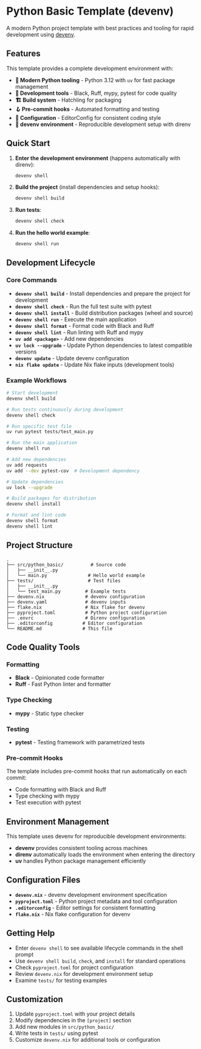 
# Python Basic Template (devenv)

A modern Python project template with best practices and tooling for rapid development using [devenv](https://github.com/cachix/devenv).

## Features

This template provides a complete development environment with:

- **🚀 Modern Python tooling** - Python 3.12 with `uv` for fast package management
- **🔧 Development tools** - Black, Ruff, mypy, pytest for code quality
- **🏗️ Build system** - Hatchling for packaging
- **🪝 Pre-commit hooks** - Automated formatting and testing
- **📝 Configuration** - EditorConfig for consistent coding style
- **🔄 devenv environment** - Reproducible development setup with direnv

## Quick Start

1. **Enter the development environment** (happens automatically with direnv):
   ```bash
   devenv shell
   ```

2. **Build the project** (install dependencies and setup hooks):
   ```bash
   devenv shell build
   ```

3. **Run tests**:
   ```bash
   devenv shell check
   ```

4. **Run the hello world example**:
   ```bash
   devenv shell run
   ```

## Development Lifecycle

### Core Commands

- **`devenv shell build`** - Install dependencies and prepare the project for development
- **`devenv shell check`** - Run the full test suite with pytest
- **`devenv shell install`** - Build distribution packages (wheel and source)
- **`devenv shell run`** - Execute the main application
- **`devenv shell format`** - Format code with Black and Ruff
- **`devenv shell lint`** - Run linting with Ruff and mypy
- **`uv add <package>`** - Add new dependencies
- **`uv lock --upgrade`** - Update Python dependencies to latest compatible versions
- **`devenv update`** - Update devenv configuration
- **`nix flake update`** - Update Nix flake inputs (development tools)

### Example Workflows

```bash
# Start development
devenv shell build

# Run tests continuously during development
devenv shell check

# Run specific test file
uv run pytest tests/test_main.py

# Run the main application
devenv shell run

# Add new dependencies
uv add requests
uv add --dev pytest-cov  # Development dependency

# Update dependencies
uv lock --upgrade

# Build packages for distribution
devenv shell install

# Format and lint code
devenv shell format
devenv shell lint
```

## Project Structure

```
.
├── src/python_basic/          # Source code
│   ├── __init__.py
│   └── main.py               # Hello world example
├── tests/                    # Test files
│   ├── __init__.py
│   └── test_main.py         # Example tests
├── devenv.nix               # devenv configuration
├── devenv.yaml              # devenv inputs
├── flake.nix                # Nix flake for devenv
├── pyproject.toml           # Python project configuration
├── .envrc                   # Direnv configuration
├── .editorconfig           # Editor configuration
└── README.md               # This file
```

## Code Quality Tools

### Formatting
- **Black** - Opinionated code formatter
- **Ruff** - Fast Python linter and formatter

### Type Checking
- **mypy** - Static type checker

### Testing
- **pytest** - Testing framework with parametrized tests

### Pre-commit Hooks
The template includes pre-commit hooks that run automatically on each commit:
- Code formatting with Black and Ruff
- Type checking with mypy
- Test execution with pytest

## Environment Management

This template uses devenv for reproducible development environments:

- **devenv** provides consistent tooling across machines
- **direnv** automatically loads the environment when entering the directory
- **uv** handles Python package management efficiently

## Configuration Files

- **`devenv.nix`** - devenv development environment specification
- **`pyproject.toml`** - Python project metadata and tool configuration
- **`.editorconfig`** - Editor settings for consistent formatting
- **`flake.nix`** - Nix flake configuration for devenv

## Getting Help

- Enter `devenv shell` to see available lifecycle commands in the shell prompt
- Use `devenv shell build`, `check`, and `install` for standard operations
- Check `pyproject.toml` for project configuration
- Review `devenv.nix` for development environment setup
- Examine `tests/` for testing examples

## Customization

1. Update `pyproject.toml` with your project details
2. Modify dependencies in the `[project]` section
3. Add new modules in `src/python_basic/`
4. Write tests in `tests/` using pytest
5. Customize `devenv.nix` for additional tools or configuration
